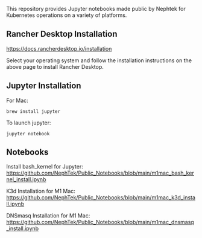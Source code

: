 This repository provides Jupyter notebooks made public by Nephtek for Kubernetes operations on a variety of platforms.

## Rancher Desktop Installation

https://docs.rancherdesktop.io/installation

Select your operating system and follow the installation instructions on the above page to install Rancher Desktop.

## Jupyter Installation

For Mac:
```
brew install jupyter
```
To launch jupyter:
```
jupyter notebook
```

## Notebooks

Install bash_kernel for Jupyter:
https://github.com/NephTek/Public_Notebooks/blob/main/m1mac_bash_kernel_install.ipynb

K3d Installation for M1 Mac:
https://github.com/NephTek/Public_Notebooks/blob/main/m1mac_k3d_install.ipynb

DNSmasq Installation for M1 Mac:
https://github.com/NephTek/Public_Notebooks/blob/main/m1mac_dnsmasq_install.ipynb

